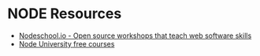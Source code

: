 # NODE Resources

* [Nodeschool.io - Open source workshops that teach web software skills](https://nodeschool.io/)
* [Node University free courses](https://node.university/courses/category/free)
